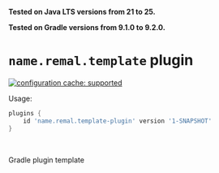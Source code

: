 **Tested on Java LTS versions from <!--property:java-runtime.min-version-->21<!--/property--> to <!--property:java-runtime.max-version-->25<!--/property-->.**

**Tested on Gradle versions from <!--property:gradle-api.min-version-->9.1.0<!--/property--> to <!--property:gradle-api.max-version-->9.2.0<!--/property-->.**

# `name.remal.template` plugin

[![configuration cache: supported](https://img.shields.io/static/v1?label=configuration%20cache&message=supported&color=success)](https://docs.gradle.org/current/userguide/configuration_cache.html)

Usage:

<!--plugin-usage:name.remal.template-plugin-->
```groovy
plugins {
    id 'name.remal.template-plugin' version '1-SNAPSHOT'
}
```
<!--/plugin-usage-->

&nbsp;

Gradle plugin template
